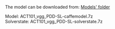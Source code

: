 The model can be downloaded from: [Models' folder](https://drive.google.com/open?id=1Amp9jJSu32tZ_DHe_ljziGzC-fE42Pfg)

Model: ACT101_vgg_PDD-SL-caffemodel.7z<br>
Solverstate: ACT101_vgg_PDD-SL-solverstate.7z
